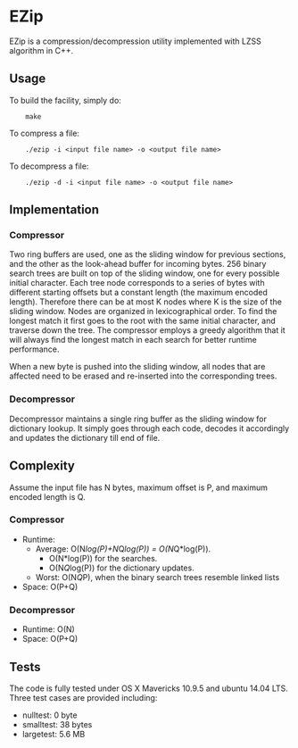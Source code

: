 # EZip

EZip is a compression/decompression utility implemented with LZSS algorithm in C++.

## Usage

To build the facility, simply do:

        make

To compress a file:

        ./ezip -i <input file name> -o <output file name>

To decompress a file:

        ./ezip -d -i <input file name> -o <output file name>

## Implementation

### Compressor
Two ring buffers are used, one as the sliding window for previous sections, and the other as the look-ahead buffer for incoming bytes. 256 binary search trees are built on top of the sliding window, one for every possible initial character. Each tree node corresponds to a series of bytes with different starting offsets but a constant length (the maximum encoded length). Therefore there can be at most K nodes where K is the size of the sliding window. Nodes are organized in lexicographical order. To find the longest match it first goes to the root with the same initial character, and traverse down the tree. The compressor employs a greedy algorithm that it will always find the longest match in each search for better runtime performance.

When a new byte is pushed into the sliding window, all nodes that are affected need to be erased and re-inserted into the corresponding trees.

### Decompressor
Decompressor maintains a single ring buffer as the sliding window for dictionary lookup. It simply goes through each code, decodes it accordingly and updates the dictionary till end of file.

## Complexity

Assume the input file has N bytes, maximum offset is P, and maximum encoded length is Q.

### Compressor

* Runtime:
  * Average: O(N*log(P)+N*Q*log(P)) = O(N*Q*log(P)).
    * O(N*log(P)) for the searches.
    * O(N*Q*log(P)) for the dictionary updates.
  * Worst: O(N*Q*P), when the binary search trees resemble linked lists
* Space: O(P+Q)

### Decompressor
* Runtime: O(N)
* Space: O(P+Q)

## Tests

The code is fully tested under OS X Mavericks 10.9.5 and ubuntu 14.04 LTS. Three test cases are provided including:

* nulltest: 0 byte
* smalltest: 38 bytes
* largetest: 5.6 MB
